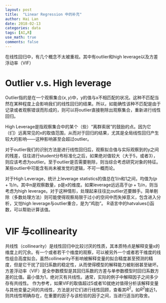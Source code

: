 ```yaml
---
layout: post
title:  "Linear Regression 中的补充"
author: Hai Lan
date: 2018-02-13
categories: data
tags: [AI,R]
use_math: true
comments: false
---
```


在线性回归中，有几个概念不太被重视。其中有outlier和high leverage以及方差浮动率（VIF）

# Outlier v.s. High leverage

Outlier指的是在一个观察集合$(x,y)$中，y的值与x不相匹配的状况。这种不匹配当然在某种程度上会影响我们的线性回归的结果。所以，如能确性该种不匹配是由于记录或者观察错误而形成的，则可以将outlier直接剔除出观察集合，重新进行线性回归。

High Leverage是指观察集合中的某个（些）“离群索居”的鼓励的点。因为它（们）远离常见的x的取值范围，从而对于回归的结果，尤其是全局线性回归产生较大的影响——这种影响甚至会超过outlier。

对于outlier我们的识别方法是进行线性回归后，观察拟合值与实际观察到的y之间的残差，往往进行student分布标准化之后，如果绝对值较大（大于5，或者3），则应该考虑为outlier。至于outlier是否需要剔除，则当综合考虑研究对象的特征。某些outlier中可能含有尚未被发觉的逻辑，不可一概而论。

对于High Leverage，统计上leverage statistics的值总在$1/n$和1之间，均值为$(p+1)/n$。其中n是观察数量，p是x的维度。如果leverage远远高于$(p+1)/n$，则当考虑为high leverage。对于这种情形，处理起来往往比outlier还要棘手。简单剔除（多数处理方法）则可能使得观察局限于过小的空间中而失掉意义，包含进入分析，又怕high leverage与outlier重合，是为“鸡肋”。
R语言中的hatvalues()函数，可以帮助计算该值。

# VIF 与collinearity

共线性（collinearity）是线性回归中比较讨厌的性质，其本质特点是解释变量x的维度上的冗余。有一个或者若干个维度的观察，可以被另外一个或者若干维度的线性组合高度拟合。虽然collinearity不影响被解释变量的拟合精度甚至预测的精度，但是它干扰了回归系数的稳定性，从而使得模型的解释能力被削弱甚至破坏。方差浮动率（VIF）是全参数模型是其回归系数的方差与单参数模型时回归系数方差的比值。最小值为1，绝对灭有共线性。通常，实际的例子中解释因子之间多少存有共线性。 作为参考，如果VIF的取值超过5或者10就绝对值得分析该解释变量与其他变量之间的共线性，方法是对它们进行线性回顾，查看其$R^2$。如$R^2$接近1，则共线性明确存在，在重要的因子与该检验的因子之间，当进行适当的取舍。
